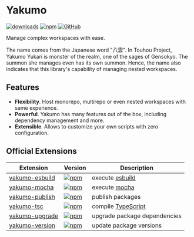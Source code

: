 # Yakumo

[![downloads](https://img.shields.io/npm/dm/yakumo?style=flat-square)](https://www.npmjs.com/package/yakumo)
[![npm](https://img.shields.io/npm/v/yakumo?style=flat-square)](https://www.npmjs.com/package/yakumo)
[![GitHub](https://img.shields.io/github/license/shigma/yakumo?style=flat-square)](https://github.com/shigma/yakumo/blob/master/LICENSE)

Manage complex workspaces with ease.

The name comes from the Japanese word "八雲". In Touhou Project, Yakumo Yukari is monster of the realm, one of the sages of Gensokyo. The summon she manages even has its own summon. Hence, the name also indicates that this library's capability of managing nested workspaces.

## Features

- **Flexibility**. Host monorepo, multirepo or even nested workspaces with same experience.
- **Powerful**. Yakumo has many features out of the box, including dependency management and more.
- **Extensible**. Allows to customize your own scripts with zero configuration.

## Official Extensions

| Extension | Version | Description |
| ------ | ------ | ----------- |
| [yakumo-esbuild](./packages/esbuild/) | [![npm](https://img.shields.io/npm/v/yakumo-esbuild?style=flat-square)](https://www.npmjs.com/package/yakumo-esbuild) | execute [esbuild](https://esbuild.github.io) |
| [yakumo-mocha](./packages/mocha/) | [![npm](https://img.shields.io/npm/v/yakumo-mocha?style=flat-square)](https://www.npmjs.com/package/yakumo-mocha) | execute [mocha](https://mochajs.org) |
| [yakumo-publish](./packages/publish/) | [![npm](https://img.shields.io/npm/v/yakumo-publish?style=flat-square)](https://www.npmjs.com/package/yakumo-publish) | publish packages |
| [yakumo-tsc](./packages/tsc/) | [![npm](https://img.shields.io/npm/v/yakumo-tsc?style=flat-square)](https://www.npmjs.com/package/yakumo-tsc) | compile [TypeScript](https://www.typescriptlang.org) |
| [yakumo-upgrade](./packages/upgrade/) | [![npm](https://img.shields.io/npm/v/yakumo-upgrade?style=flat-square)](https://www.npmjs.com/package/yakumo-upgrade) | upgrade package dependencies |
| [yakumo-version](./packages/version/) | [![npm](https://img.shields.io/npm/v/yakumo-version?style=flat-square)](https://www.npmjs.com/package/yakumo-version) | update package versions |
